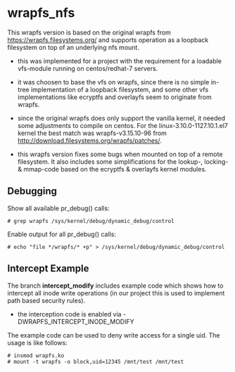 wrapfs_nfs
==========
This wrapfs version is based on the original wrapfs from https://wrapfs.filesystems.org/
and supports operation as a loopback filesystem on top of an underlying nfs mount.

- this was implemented for a project with the requirement for a loadable vfs-module 
  running on centos/redhat-7 servers.

- it was choosen to base the vfs on wrapfs, since there is no simple in-tree
  implementation of a loopback filesystem, and some other vfs implementations
  like ecryptfs and overlayfs seem to originate from wrapfs.

- since the original wrapfs does only support the vanilla kernel, it needed some
  adjustments to compile on centos. For the linux-3.10.0-1127.10.1.el7 kernel the best
  match was wrapfs-v3.15.10-96 from http://download.filesystems.org/wrapfs/patches/.

- this wrapfs version fixes some bugs when mounted on top of a remote filesystem.
  It also includes some simplifications for the lookup-, locking- & mmap-code based 
  on the ecryptfs & overlayfs kernel modules.

Debugging
---------
Show all available pr_debug() calls:

```# grep wrapfs /sys/kernel/debug/dynamic_debug/control```

Enable output for all pr_debug() calls:

```# echo "file */wrapfs/* +p" > /sys/kernel/debug/dynamic_debug/control```

Intercept Example
-----------------
The branch **intercept_modify** includes example code which shows how to intercept all inode
write operations (in our project this is used to implement path based security rules).

- the interception code is enabled via -DWRAPFS_INTERCEPT_INODE_MODIFY

The example code can be used to deny write access for a single uid. The usage is like follows:
```
# insmod wrapfs.ko
# mount -t wrapfs -o block,uid=12345 /mnt/test /mnt/test
```
